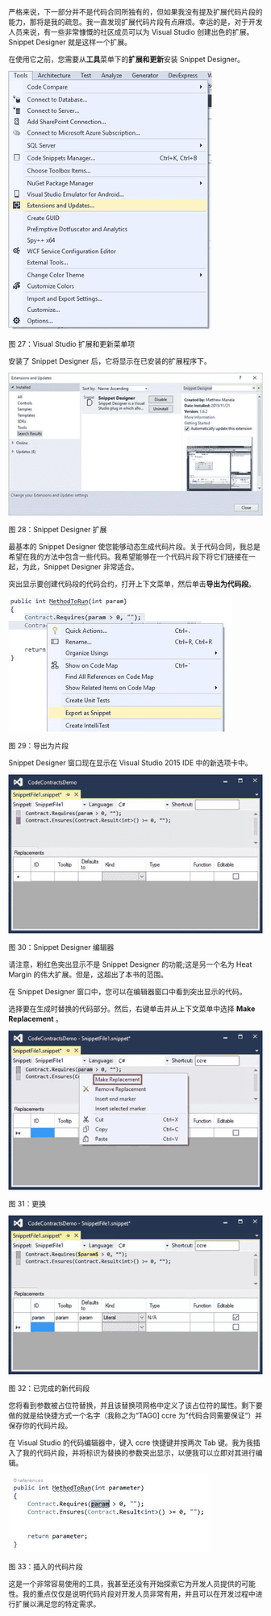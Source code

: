 严格来说，下一部分并不是代码合同所独有的，但如果我没有提及扩展代码片段的能力，那将是我的疏忽。我一直发现扩展代码片段有点麻烦。幸运的是，对于开发人员来说，有一些非常慷慨的社区成员可以为 Visual Studio 创建出色的扩展。 Snippet Designer 就是这样一个扩展。

在使用它之前，您需要从**工具**菜单下的**扩展和更新**安装 Snippet Designer。

![](img/00029.jpeg)

图 27：Visual Studio 扩展和更新菜单项

安装了 Snippet Designer 后，它将显示在已安装的扩展程序下。

![](img/00030.jpeg)

图 28：Snippet Designer 扩展

最基本的 Snippet Designer 使您能够动态生成代码片段。关于代码合同，我总是希望在我的方法中包含一些代码。我希望能够在一个代码片段下将它们链接在一起，为此，Snippet Designer 非常适合。

突出显示要创建代码段的代码合约，打开上下文菜单，然后单击**导出为代码段**。

![](img/00031.jpeg)

图 29：导出为片段

Snippet Designer 窗口现在显示在 Visual Studio 2015 IDE 中的新选项卡中。

![](img/00032.jpeg)

图 30：Snippet Designer 编辑器

请注意，粉红色突出显示不是 Snippet Designer 的功能;这是另一个名为 Heat Margin 的伟大扩展。但是，这超出了本书的范围。

在 Snippet Designer 窗口中，您可以在编辑器窗口中看到突出显示的代码。

选择要在生成时替换的代码部分。然后，右键单击并从上下文菜单中选择 **Make Replacement** 。

![](img/00033.jpeg)

图 31：更换

![](img/00034.jpeg)

图 32：已完成的新代码段

您将看到参数被占位符替换，并且该替换项网格中定义了该占位符的属性。剩下要做的就是给快捷方式一个名字（我称之为“TAG0] ccre 为”代码合同需要保证“）并保存你的代码片段。

在 Visual Studio 的代码编辑器中，键入 ccre 快捷键并按两次 Tab 键。我为我插入了我的代码片段，并将标识为替换的参数突出显示，以便我可以立即对其进行编辑。

![](img/00035.jpeg)

图 33：插入的代码片段

这是一个非常容易使用的工具，我甚至还没有开始探索它为开发人员提供的可能性。我的重点仅仅是说明代码片段对开发人员非常有用，并且可以在开发过程中进行扩展以满足您的特定需求。